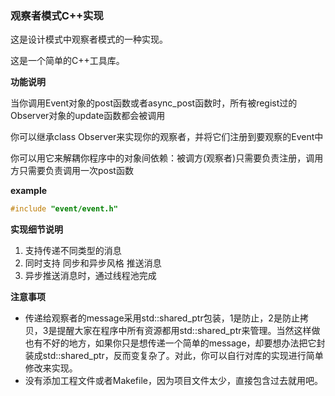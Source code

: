 ### 观察者模式C++实现

这是设计模式中观察者模式的一种实现。

这是一个简单的C++工具库。

**功能说明**

当你调用Event对象的post函数或者async_post函数时，所有被regist过的Observer对象的update函数都会被调用

你可以继承class Observer来实现你的观察者，并将它们注册到要观察的Event中

你可以用它来解耦你程序中的对象间依赖：被调方(观察者)只需要负责注册，调用方只需要负责调用一次post函数

**example**

```c++
#include "event/event.h"

```

**实现细节说明**

1. 支持传递不同类型的消息
2. 同时支持 同步和异步风格 推送消息
3. 异步推送消息时，通过线程池完成

**注意事项**

- 传递给观察者的message采用std::shared_ptr包装，1是防止，2是防止拷贝，3是提醒大家在程序中所有资源都用std::shared_ptr来管理。当然这样做也有不好的地方，如果你只是想传递一个简单的message，却要想办法把它封装成std::shared_ptr，反而变复杂了。对此，你可以自行对库的实现进行简单修改来实现。
- 没有添加工程文件或者Makefile，因为项目文件太少，直接包含过去就用吧。

